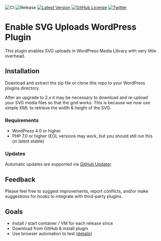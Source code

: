 ![CI](https://github.com/Lewiscowles1986/WordPressSVGPlugin/workflows/CI/badge.svg)
![Release](https://github.com/Lewiscowles1986/WordPressSVGPlugin/workflows/Release/badge.svg)
[![Latest Version](https://img.shields.io/github/release/Lewiscowles1986/WordPressSVGPlugin.svg)](https://github.com/Lewiscowles1986/WordPressSVGPlugin/releases)
[![GitHub License](https://img.shields.io/badge/license-GPLv3-yellow.svg)](https://raw.githubusercontent.com/Lewiscowles1986/WordPressSVGPlugin/master/LICENSE)
[![Twitter](https://img.shields.io/twitter/url/https/github.com/Lewiscowles1986/WordPressSVGPlugin.svg?style=social)](https://twitter.com/LewisCowles1)

# Enable SVG Uploads WordPress Plugin

This plugin enables SVG uploads in WordPress Media Library with very little overhead.

## Installation

Download and extract the zip file or clone this repo to your WordPress plugins directory.

After an upgrade to 2.x it may be necessary to download and re-upload your SVG media files so that the grid works. This is because we now use simple XML to retrieve the width & height of the SVG.

### Requirements

* WordPress 4.0 or higher
* PHP 7.0 or higher (EOL versions may work, but you should still run this on latest stable)

### Updates

Automatic updates are supported via [GitHub Updater](https://github.com/afragen/github-updater).

## Feedback

Please feel free to suggest improvements, report conflicts, and/or make suggestions for hooks to integrate with third-party plugins.

## Goals

- Install / start container / VM for each release since
- Download from GitHub & install plugin
- Use browser automation to test [(details)](https://github.com/Lewiscowles1986/WordPressSVGPlugin/issues/5)
